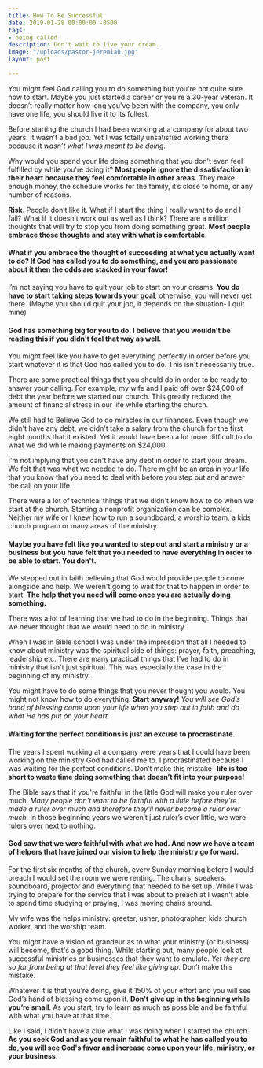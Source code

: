 ```yaml
---
title: How To Be Successful
date: 2019-01-28 00:00:00 -0500
tags:
- being called
description: Don't wait to live your dream.
image: "/uploads/pastor-jeremiah.jpg"
layout: post

---
```

You might feel God calling you to do something but you're not quite sure how to start. Maybe you just started a career or you're a 30-year veteran. It doesn’t really matter how long you’ve been with the company, you only have one life, you should live it to its fullest.

Before starting the church I had been working at a company for about two years. It wasn’t a bad job. Yet I was totally unsatisfied working there because it _wasn’t what I was meant to be doing_.

Why would you spend your life doing something that you don't even feel fulfilled by while you're doing it? **Most people ignore the dissatisfaction in their heart because they feel comfortable in other areas.** They make enough money, the schedule works for the family, it’s close to home, or any number of reasons.

**Risk**. People don’t like it. What if I start the thing I really want to do and I fail? What if it doesn’t work out as well as I think? There are a million thoughts that will try to stop you from doing something great. **Most people embrace those thoughts and stay with what is comfortable.**

#### What if you embrace the thought of succeeding at what you actually want to do? If God has called you to do something, and you are passionate about it then the odds are stacked in your favor!

I’m not saying you have to quit your job to start on your dreams. **You do have to start taking steps towards your goal**, otherwise, you will never get there. (Maybe you should quit your job, it depends on the situation- I quit mine)

#### God has something big for you to do. I believe that you wouldn't be reading this if you didn't feel that way as well.

You might feel like you have to get everything perfectly in order before you start whatever it is that God has called you to do. This isn't necessarily true.

There are some practical things that you should do in order to be ready to answer your calling. For example, my wife and I paid off over $24,000 of debt the year before we started our church. This greatly reduced the amount of financial stress in our life while starting the church.

We still had to Believe God to do miracles in our finances. Even though we didn't have any debt, we didn't take a salary from the church for the first eight months that it existed. Yet it would have been a lot more difficult to do what we did while making payments on $24,000.

I'm not implying that you can't have any debt in order to start your dream. We felt that was what we needed to do. There might be an area in your life that you know that you need to deal with before you step out and answer the call on your life.

There were a lot of technical things that we didn't know how to do when we start at the church. Starting a nonprofit organization can be complex. Neither my wife or I knew how to run a soundboard, a worship team, a kids church program or many areas of the ministry.

#### Maybe you have felt like you wanted to step out and start a ministry or a business but you have felt that you needed to have everything in order to be able to start. You don't.

We stepped out in faith believing that God would provide people to come alongside and help. We weren't going to wait for that to happen in order to start. **The help that you need will come once you are actually doing something.**

There was a lot of learning that we had to do in the beginning. Things that we never thought that we would need to do in ministry.

When I was in Bible school I was under the impression that all I needed to know about ministry was the spiritual side of things: prayer, faith, preaching, leadership etc. There are many practical things that I’ve had to do in ministry that isn't just spiritual. This was especially the case in the beginning of my ministry.

You might have to do some things that you never thought you would. You might not know how to do everything. **Start anyway!** _You will see God’s hand of blessing come upon your life when you step out in faith and do what He has put on your heart._

#### Waiting for the perfect conditions is just an excuse to procrastinate.

The years I spent working at a company were years that I could have been working on the ministry God had called me to. I procrastinated because I was waiting for the perfect conditions. Don’t make this mistake- **life is too short to waste time doing something that doesn’t fit into your purpose!**

The Bible says that if you're faithful in the little God will make you ruler over much. _Many people don't want to be faithful with a little before they're made a ruler over much and therefore they'll never become a ruler over much_. In those beginning years we weren’t just ruler’s over little, we were rulers over next to nothing.

#### God saw that we were faithful with what we had. And now we have a team of helpers that have joined our vision to help the ministry go forward.

For the first six months of the church, every Sunday morning before I would preach I would set the room we were renting. The chairs, speakers, soundboard, projector and everything that needed to be set up. While I was trying to prepare for the service that I was about to preach at I wasn't able to spend time studying or praying, I was moving chairs around.

My wife was the helps ministry: greeter, usher, photographer, kids church worker, and the worship team.

You might have a vision of grandeur as to what your ministry (or business) will become, that's a good thing. While starting out, many people look at successful ministries or businesses that they want to emulate. _Yet they are so far from being at that level they feel like giving up_. Don’t make this mistake.

Whatever it is that you’re doing, give it 150% of your effort and you will see God’s hand of blessing come upon it. **Don't give up in the beginning while you’re small**. As you start, try to learn as much as possible and be faithful with what you have at that time.

Like I said, I didn't have a clue what I was doing when I started the church. **As you seek God and as you remain faithful to what he has called you to do, you will see God's favor and increase come upon your life, ministry, or your business.**